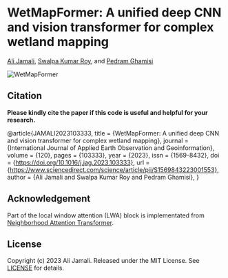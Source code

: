 # WetMapFormer: A unified deep CNN and vision transformer for complex wetland mapping

[Ali Jamali](https://www.researchgate.net/profile/Ali-Jamali), [Swalpa Kumar Roy](https://swalpa.github.io), and [Pedram Ghamisi](https://www.iarai.ac.at/people/pedramghamisi/)

![WetMapFormer](https://github.com/aj1365/WetMapFormer/assets/22929034/a0b80aa8-5b5b-45ed-8225-88593dd8a561)


Citation
---------------------

**Please kindly cite the paper if this code is useful and helpful for your research.**

@article{JAMALI2023103333,
  title = {WetMapFormer: A unified deep CNN and vision transformer for complex wetland mapping},
  journal = {International Journal of Applied Earth Observation and Geoinformation},
  volume = {120},
  pages = {103333},
  year = {2023},
  issn = {1569-8432},
  doi = {https://doi.org/10.1016/j.jag.2023.103333},
  url = {https://www.sciencedirect.com/science/article/pii/S1569843223001553},
  author = {Ali Jamali and Swalpa Kumar Roy and Pedram Ghamisi},
  }

Acknowledgement
---------------------

Part of the local window attention (LWA) block is implementated from [Neighborhood Attention Transformer](https://github.com/SHI-Labs/Neighborhood-Attention-Transformer). 

## License

Copyright (c) 2023 Ali Jamali. Released under the MIT License. See [LICENSE](LICENSE) for details.
